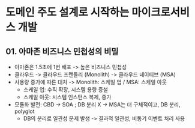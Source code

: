 # 도메인 주도 설계로 시작하는 마이크로서비스 개발

## 01. 아마존 비즈니스 민첩성의 비밀
- 아마존은 1.5초에 1번 배포 -> 높은 비즈니스 민첩성
- 클라우드 -> 클라우드 프랜들리 (Monolith) -> 클라우드 네이티브 (MSA)
- 사용량 증가에 따른 대처 -> Monolith: 스케일 업 / MSA: 스케일 아웃
    - 스케일 업: 수직 확장, 시스템 용량 증설
    - 스케일 아웃: 시스템 인스턴스 복제, 증가
- 모듈화 발전: CBD -> SOA ; DB 분리 X -> MSA는 더 구체적이고, DB 분리, polyglot
    - DB의 분리로 일관성 문제 발생 -> 결과적 일관성, 비동기 이벤트 처리 사용
